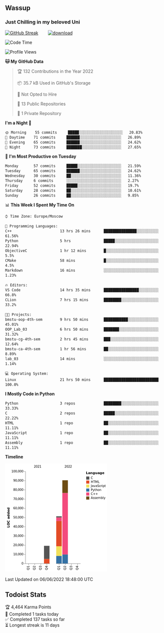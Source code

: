 ## Wassup 
### Just Chilling in my beloved Uni 

<!--
-->

[![GitHub Streak](http://github-readme-streak-stats.herokuapp.com?user=archeoss&theme=shades-of-purple&hide_border=true&date_format=j%20M%5B%20Y%5D)](https://git.io/streak-stats)&nbsp;&nbsp;&nbsp;&nbsp;&nbsp;&nbsp;&nbsp;&nbsp;[![download](https://user-images.githubusercontent.com/68448737/147796309-d8b65b1d-4dde-40d9-b03a-2b42aaa6cd43.jpeg)
](https://bmstu.ru/)

<!--START_SECTION:waka-->
![Code Time](http://img.shields.io/badge/Code%20Time-0%20secs-blue)

![Profile Views](http://img.shields.io/badge/Profile%20Views-0-blue)

**🐱 My GitHub Data** 

> 🏆 132 Contributions in the Year 2022
 > 
> 📦 35.7 kB Used in GitHub's Storage 
 > 
> 🚫 Not Opted to Hire
 > 
> 📜 13 Public Repositories 
 > 
> 🔑 1 Private Repository 
 > 
**I'm a Night 🦉** 

```text
🌞 Morning    55 commits     █████░░░░░░░░░░░░░░░░░░░░   20.83% 
🌆 Daytime    71 commits     ██████░░░░░░░░░░░░░░░░░░░   26.89% 
🌃 Evening    65 commits     ██████░░░░░░░░░░░░░░░░░░░   24.62% 
🌙 Night      73 commits     ███████░░░░░░░░░░░░░░░░░░   27.65%

```
📅 **I'm Most Productive on Tuesday** 

```text
Monday       57 commits     █████░░░░░░░░░░░░░░░░░░░░   21.59% 
Tuesday      65 commits     ██████░░░░░░░░░░░░░░░░░░░   24.62% 
Wednesday    30 commits     ██░░░░░░░░░░░░░░░░░░░░░░░   11.36% 
Thursday     6 commits      ░░░░░░░░░░░░░░░░░░░░░░░░░   2.27% 
Friday       52 commits     █████░░░░░░░░░░░░░░░░░░░░   19.7% 
Saturday     28 commits     ██░░░░░░░░░░░░░░░░░░░░░░░   10.61% 
Sunday       26 commits     ██░░░░░░░░░░░░░░░░░░░░░░░   9.85%

```


📊 **This Week I Spent My Time On** 

```text
⌚︎ Time Zone: Europe/Moscow

💬 Programming Languages: 
C++                      13 hrs 26 mins      ███████████████░░░░░░░░░░   61.56% 
Python                   5 hrs               █████░░░░░░░░░░░░░░░░░░░░   22.94% 
ObjectiveC               1 hr 12 mins        █░░░░░░░░░░░░░░░░░░░░░░░░   5.5% 
CMake                    58 mins             █░░░░░░░░░░░░░░░░░░░░░░░░   4.5% 
Markdown                 16 mins             ░░░░░░░░░░░░░░░░░░░░░░░░░   1.23%

🔥 Editors: 
VS Code                  14 hrs 35 mins      ████████████████░░░░░░░░░   66.8% 
CLion                    7 hrs 15 mins       ████████░░░░░░░░░░░░░░░░░   33.2%

🐱‍💻 Projects: 
bmstu-oop-4th-sem        9 hrs 50 mins       ███████████░░░░░░░░░░░░░░   45.01% 
OOP_Lab_03               6 hrs 50 mins       ███████░░░░░░░░░░░░░░░░░░   31.32% 
bmstu-cg-4th-sem         2 hrs 45 mins       ███░░░░░░░░░░░░░░░░░░░░░░   12.64% 
bmstu-ca-4th-sem         1 hr 56 mins        ██░░░░░░░░░░░░░░░░░░░░░░░   8.89% 
lab_03                   14 mins             ░░░░░░░░░░░░░░░░░░░░░░░░░   1.14%

💻 Operating System: 
Linux                    21 hrs 50 mins      █████████████████████████   100.0%

```

**I Mostly Code in Python** 

```text
Python                   3 repos             ████████░░░░░░░░░░░░░░░░░   33.33% 
C                        2 repos             █████░░░░░░░░░░░░░░░░░░░░   22.22% 
HTML                     1 repo              ██░░░░░░░░░░░░░░░░░░░░░░░   11.11% 
JavaScript               1 repo              ██░░░░░░░░░░░░░░░░░░░░░░░   11.11% 
Assembly                 1 repo              ██░░░░░░░░░░░░░░░░░░░░░░░   11.11%

```


**Timeline**

![Chart not found](https://raw.githubusercontent.com/archeoss/archeoss/master/charts/bar_graph.png) 


 Last Updated on 06/06/2022 18:48:00 UTC
<!--END_SECTION:waka-->

## Todoist Stats

<!-- TODO-IST:START -->
🏆  4,464 Karma Points           
🌸  Completed 1 tasks today           
✅  Completed 137 tasks so far           
⏳  Longest streak is 11 days
<!-- TODO-IST:END -->
